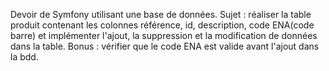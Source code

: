 Devoir de Symfony utilisant une base de données. 
Sujet : réaliser la table produit contenant les colonnes référence, id, description, code ENA(code barre) et implémenter l'ajout, la suppression et la modification de données dans la table.
 Bonus : vérifier que le code ENA est valide avant l'ajout dans la bdd.

